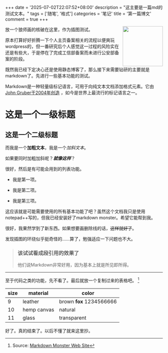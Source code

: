 +++
date = '2025-07-02T22:07:52+08:00'
description = "这主要是一篇md的测试文本。"
tags = ['随笔', '格式']
categories = '笔记'
title = '第一篇博文'
comment = true
+++

<img src="/images/icon.png" align="right" height="128px" />

放一个狼师画的核破在这里，作为插图测试。

原本打算好好折腾一下个人主页备案相关的流程以便爽玩wordpress的，但一番研究后个人感觉这一过程的风险实在还是有些大，于是停在了完成工信部备案而未进行公安部备案的阶段。

既然我已经下定决心还是使用静态博客了，那么接下来需要钻研的主要就是markdown了。先进行一些基本功能的测试。

Markdown是一种轻量级标记语言，可用于向纯文本文档添加格式元素。它由 [John Gruber于2004年创造](https://daringfireball.net/projects/markdown/) ，如今是世界上最流行的标记语言之一。

# 这是一个一级标题

## 这是一个二级标题

而我是一个**加粗文本**，我是一个*加斜文本*。

如果要同时加粗加斜呢？***就像这样***？

很好，然后是有可能会用到的列表功能。

+ 我是第一项。

+ 我是第二项。

+ 我是第三项。

这应该就是可能需要使用的所有基本功能了吧？虽然这个文档我只是使用notepad++写的，但我已经安装好了markdown monster。希望它能帮到我。

很好，我果然学到了新东西。如果想要画删除线的话，~~这样就好了~~。

发现插图的环绕似乎挺奇怪的……算了，勉强适应一下问题也不大。

> ### 该试试看成段引用的效果了
> 他们说Markdown非常好用，因为基本上就是所见即所得。

---

至于代码之类的功能，先不看了。最后就放一个复制过来的表格吧。 [^1]

[^1]: Source: [Markdown Monster Web Site](http://markdownmonster.west-wind.com)

|size | material     | color       |
|---- | ------------ | ------------|
|9    | leather      | brown **fox** 1234566666 |
|10   | hemp canvas  | natural |
|11   | glass        | transparent |

好了。真的结束了。以后不懂了就来这里抄。

